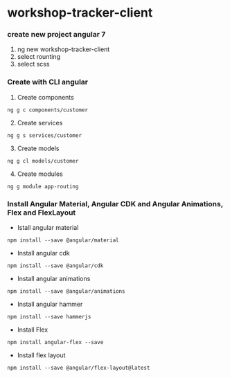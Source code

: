 # workshop-tracker-client
### create new project angular 7
1. ng new workshop-tracker-client
2. select rounting
3. select scss

### Create with CLI angular
1. Create components
```shell
ng g c components/customer
```
2. Create services
```shell
ng g s services/customer
```
3. Create models
```shell
ng g cl models/customer
```
4. Create modules
```shell
ng g module app-routing
```
###   Install Angular Material, Angular CDK and Angular Animations, Flex and FlexLayout
+ Istall angular material
```shell
npm install --save @angular/material
```
+ Install angular cdk
```shell
npm install --save @angular/cdk
```
+ Install angular animations
```shell
npm install --save @angular/animations
```
+ Install angular hammer
```shell
npm install --save hammerjs
```
+ Install Flex
```shell
npm install angular-flex --save
```
+ Install flex layout
```shell
npm install --save @angular/flex-layout@latest
```